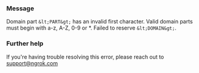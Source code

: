 
### Message
Domain part `&lt;PART&gt;` has an invalid first character. Valid domain parts must begin with a-z, A-Z, 0-9 or *. Failed to reserve `&lt;DOMAIN&gt;`.

### Further help
If you're having trouble resolving this error, please reach out to [support@ngrok.com](mailto:support@ngrok.com?subject=Help%20with%20ERR_NGROK_407)

